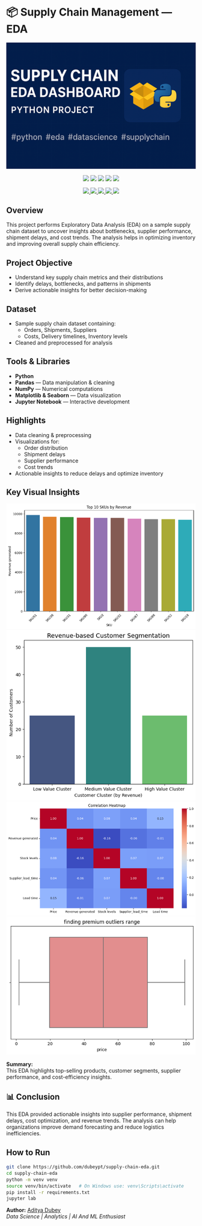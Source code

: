 # 📦 Supply Chain Management — EDA
![Banner](banner.png)

<p align="center">
  <img src="https://img.shields.io/badge/Python-3.9-blue" />
  <img src="https://img.shields.io/badge/EDA-Exploratory%20Data%20Analysis-brightgreen" />
  <img src="https://img.shields.io/badge/Pandas-Data%20Manipulation-orange" />
  <img src="https://img.shields.io/badge/NumPy-Numerical%20Computing-yellow" />
  <img src="https://img.shields.io/badge/Status-Completed-success" />
</p>

<p align="center">
  <a href="https://github.com/dubeypt/supply-chain-eda">
    <img src="https://img.shields.io/github/license/dubeypt/supply-chain-eda" />
    <img src="https://img.shields.io/github/issues/dubeypt/supply-chain-eda" />
    <img src="https://img.shields.io/github/forks/dubeypt/supply-chain-eda" />
    <img src="https://img.shields.io/github/stars/dubeypt/supply-chain-eda" />
    <img src="https://img.shields.io/github/last-commit/dubeypt/supply-chain-eda" />
  </a>
</p>

## Overview
This project performs Exploratory Data Analysis (EDA) on a sample supply chain dataset to uncover insights about bottlenecks, supplier performance, shipment delays, and cost trends. The analysis helps in optimizing inventory and improving overall supply chain efficiency.

## Project Objective
- Understand key supply chain metrics and their distributions
- Identify delays, bottlenecks, and patterns in shipments
- Derive actionable insights for better decision-making

## Dataset
- Sample supply chain dataset containing:
  - Orders, Shipments, Suppliers
  - Costs, Delivery timelines, Inventory levels
- Cleaned and preprocessed for analysis

## Tools & Libraries
- **Python**
- **Pandas** — Data manipulation & cleaning
- **NumPy** — Numerical computations
- **Matplotlib & Seaborn** — Data visualization
- **Jupyter Notebook** — Interactive development

## Highlights
- Data cleaning & preprocessing
- Visualizations for:
  - Order distribution
  - Shipment delays
  - Supplier performance
  - Cost trends
- Actionable insights to reduce delays and optimize inventory

## Key Visual Insights

![Top SKUs by Revenue](SKU_VS_Revenue.png)
![Customer Revenue Segmentation](Customer_Revenue_segmentation.png)
![Correlation Heatmap](Coorelation_Heatmap.png)
![Premium Product Outliers](Prmium_Outliers.png)


**Summary:**  
This EDA highlights top-selling products, customer segments, supplier performance, and cost-efficiency insights.

## 📊 Conclusion
This EDA provided actionable insights into supplier performance, shipment delays, cost optimization, and revenue trends.
The analysis can help organizations improve demand forecasting and reduce logistics inefficiencies.

## How to Run
```bash
git clone https://github.com/dubeypt/supply-chain-eda.git
cd supply-chain-eda
python -m venv venv
source venv/bin/activate   # On Windows use: venv\Scripts\activate
pip install -r requirements.txt
jupyter lab
```

**Author:** [Aditya Dubey](https://github.com/dubeypt)  
*Data Science | Analytics | AI And ML Enthusiast*
